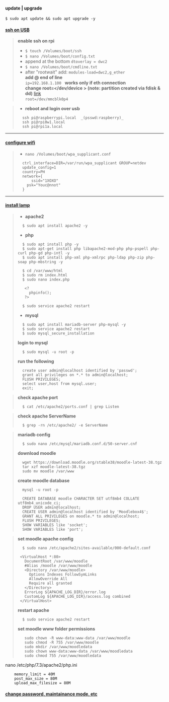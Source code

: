 #### update | upgrade
   `$ sudo apt update && sudo apt upgrade -y`

#### [ssh on USB](https://desertbot.io/blog/ssh-into-pi-zero-over-usb)
>**enable ssh on rpi**
> - `$ touch /Volumes/boot/ssh`
> - `$ nano /Volumes/boot/config.txt ` 
> - append at the bottom
>   `dtoverlay = dwc2`
> - `$ nano /Volumes/boot/cmdline.txt`
> - after "rootwait" add:
>   `modules-load=dwc2,g_ether`    
>   **add @ end of line**   
>      `ip=192.168.1.100 `   **works only if eth connection**    
>   **change root=&lt;/dev/device &gt; (note: partition created via fdisk & dd)** [link](https://www.raspberrypi.org/forums/viewtopic.php?t=105868#p1432542)    
>       `root=/dev/mmcblk0p4`

> - **reboot and login over usb**
> ```
>   ssh pi@raspberrypi.local  _(psswd:raspberry)_
>   ssh pi@rpi0w1.local
>   ssh pi@rpi1a.local
> ```

---

#### [configure wifi](https://)
> - `nano /Volumes/boot/wpa_supplicant.conf`
>
> ```
>   ctrl_interface=DIR=/var/run/wpa_supplicant GROUP=netdev
>   update_config=1
>   country=PH
>   network={
>	    ssid="1XOXO"
>     psk="Youc@nnot"
>   }
> ```

---

#### [install lamp](https://randomnerdtutorials.com/raspberry-pi-apache-mysql-php-lamp-server/)
> - **apache2**
>
> ```
>   $ sudo apt install apache2 -y
> ```
> - **php**
>
> ```
>   $ sudo apt install php -y
>   $ sudo apt-get install php libapache2-mod-php php-pspell php-curl php-gd php-intl -y
>   $ sudo apt install php-xml php-xmlrpc php-ldap php-zip php-soap php-mbstring -y
> ```
> ```
>   $ cd /var/www/html
>   $ sudo rm index.html
>   $ sudo nano index.php
> ```
> ```
>    <?
>      phpinfo();
>    ?>
> ```
> ```
>   $ sudo service apache2 restart
> ```
> - **mysql**
>
> ```
>   $ sudo apt install mariadb-server php-mysql -y
>   $ sudo service apache2 restart
>   $ sudo mysql_secure_installation
> ```
>   **login to mysql**
> ```
>   $ sudo mysql -u root -p
> ```
>   **run the following**
> ```
>   create user admin@localhost identified by 'passwd';
>   grant all privileges on *.* to admin@localhost;
>   FLUSH PRIVILEGES;
>   select user,host from mysql.user;
>   exit;
> ```

>   **check apache port**
> ```
>   $ cat /etc/apache2/ports.conf | grep Listen
> ```

>   **check apache ServerName**
> ```
>   $ grep -rn /etc/apache2/ -e ServerName
> ```

>   **mariadb config**
> ```
>   $ sudo nano /etc/mysql/mariadb.conf.d/50-server.cnf
> ```
>   **download moodle**
> ```
>   wget https://download.moodle.org/stable38/moodle-latest-38.tgz
>   tar xzf moodle-latest-38.tgz
>   sudo mv moodle /var/www
> ```
>   **create moodle database**
> ```
>   mysql -u root -p
> ```
> ```
>   CREATE DATABASE moodle CHARACTER SET utf8mb4 COLLATE utf8mb4_unicode_ci;
>   DROP USER admin@localhost;
>   CREATE USER admin@localhost identified by 'Moodlebox4$';
>   GRANT ALL PRIVILEGES on moodle.* to admin@localhost;
>   FLUSH PRIVILEGES;
>   SHOW VARIABLES like 'socket';
>   SHOW VARIABLES like 'port';
> ```

>   **set moodle apache config**
> ```
>   $ sudo nano /etc/apache2/sites-available/000-default.conf
> ```
> ```
>  <VirtualHost *:80>
>    DocumentRoot /var/www/moodle 
>    #Alias /moodle /var/www/moodle 
>    <Directory /var/www/moodle> 
>      Options Indexes FollowSymLinks 
>      AllowOverride All 
>      Require all granted 
>    </Directory>
>    ErrorLog ${APACHE_LOG_DIR}/error.log 
>    CustomLog ${APACHE_LOG_DIR}/access.log combined
>  </VirtualHost>
> ```
>   **restart apache**
> ```
>   $ sudo service apache2 restart
> ```
>   **set moodle www folder permissions**
> ```
>    sudo chown -R www-data:www-data /var/www/moodle
>    sudo chmod -R 755 /var/www/moodle
>    sudo mkdir /var/www/moodledata
>    sudo chown www-data:www-data /var/www/moodledata
>    sudo chmod 755 /var/www/moodledata
> ```

nano /etc/php/7.3/apache2/php.ini
```
    memory_limit = 40M
    post_max_size = 80M
    upload_max_filesize = 80M
```
#### [change password, maintainance mode, etc](https://docs.moodle.org/38/en/Administration_via_command_line#Reset_user_password)


